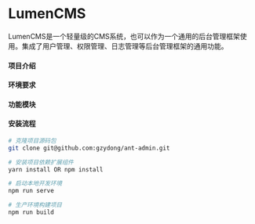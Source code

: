 # LumenCMS
LumenCMS是一个轻量级的CMS系统，也可以作为一个通用的后台管理框架使用。集成了用户管理、权限管理、日志管理等后台管理框架的通用功能。

#### 项目介绍

#### 环境要求

#### 功能模块

#### 安装流程
```bash
# 克隆项目源码包
git clone git@github.com:gzydong/ant-admin.git

# 安装项目依赖扩展组件
yarn install OR npm install

# 启动本地开发环境
npm run serve

# 生产环境构建项目
npm run build


